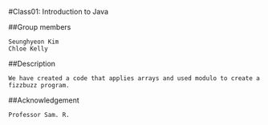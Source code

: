 #Class01: Introduction to Java

##Group members
```
Seunghyeon Kim
Chloe Kelly
```
##Description
```
We have created a code that applies arrays and used modulo to create a fizzbuzz program.
```
##Acknowledgement
```
Professor Sam. R.
```